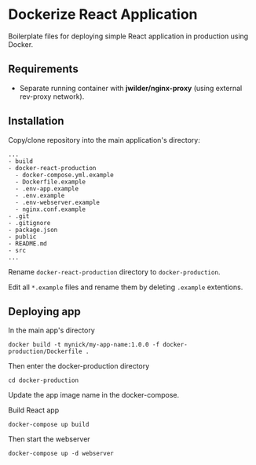 # Dockerize React Application

Boilerplate files for deploying simple React application in production using Docker.

## Requirements

- Separate running container with **jwilder/nginx-proxy** (using external rev-proxy network).

## Installation

Copy/clone repository into the main application's directory:

```
...
- build
- docker-react-production
  - docker-compose.yml.example
  - Dockerfile.example
  - .env-app.example
  - .env.example
  - .env-webserver.example
  - nginx.conf.example
- .git
- .gitignore
- package.json
- public
- README.md
- src
...
```

Rename `docker-react-production` directory to `docker-production`.

Edit all `*.example` files and rename them by deleting `.example` extentions.

## Deploying app

In the main app's directory

```
docker build -t mynick/my-app-name:1.0.0 -f docker-production/Dockerfile .
```

Then enter the docker-production directory

```
cd docker-production
```

Update the app image name in the docker-compose.

Build React app

```
docker-compose up build
```

Then start the webserver

```
docker-compose up -d webserver
```
